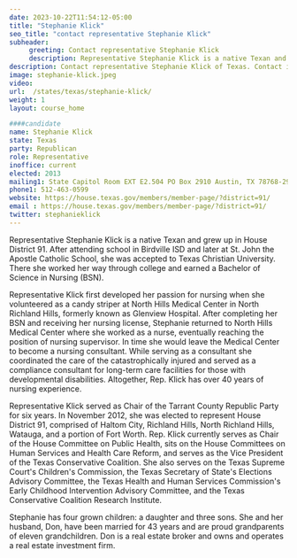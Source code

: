 ```yaml
---
date: 2023-10-22T11:54:12-05:00
title: "Stephanie Klick"
seo_title: "contact representative Stephanie Klick"
subheader:
     greeting: Contact representative Stephanie Klick
     description: Representative Stephanie Klick is a native Texan and grew up in House District 91. After attending school in Birdville ISD and later at St. John the Apostle Catholic School, she was accepted to Texas Christian University. There she worked her way through college and earned a Bachelor of Science in Nursing (BSN).
description: Contact representative Stephanie Klick of Texas. Contact information for Stephanie Klick includes email address, phone number, and mailing address.
image: stephanie-klick.jpeg
video:
url:  /states/texas/stephanie-klick/
weight: 1
layout: course_home

####candidate
name: Stephanie Klick
state: Texas
party: Republican
role: Representative
inoffice: current
elected: 2013
mailing1: State Capitol Room EXT E2.504 PO Box 2910 Austin, TX 78768-2910
phone1: 512-463-0599
website: https://house.texas.gov/members/member-page/?district=91/
email : https://house.texas.gov/members/member-page/?district=91/
twitter: stephanieklick
---
```


Representative Stephanie Klick is a native Texan and grew up in House District 91. After attending school in Birdville ISD and later at St. John the Apostle Catholic School, she was accepted to Texas Christian University. There she worked her way through college and earned a Bachelor of Science in Nursing (BSN).

Representative Klick first developed her passion for nursing when she volunteered as a candy striper at North Hills Medical Center in North Richland Hills, formerly known as Glenview Hospital. After completing her BSN and receiving her nursing license, Stephanie returned to North Hills Medical Center where she worked as a nurse, eventually reaching the position of nursing supervisor. In time she would leave the Medical Center to become a nursing consultant. While serving as a consultant she coordinated the care of the catastrophically injured and served as a compliance consultant for long-term care facilities for those with developmental disabilities. Altogether, Rep. Klick has over 40 years of nursing experience.

Representative Klick served as Chair of the Tarrant County Republic Party for six years. In November 2012, she was elected to represent House District 91, comprised of Haltom City, Richland Hills, North Richland Hills, Watauga, and a portion of Fort Worth. Rep. Klick currently serves as Chair of the House Committee on Public Health, sits on the House Committees on Human Services and Health Care Reform, and serves as the Vice President of the Texas Conservative Coalition. She also serves on the Texas Supreme Court's Children's Commission, the Texas Secretary of State's Elections Advisory Committee, the Texas Health and Human Services Commission's Early Childhood Intervention Advisory Committee, and the Texas Conservative Coalition Research Institute.

Stephanie has four grown children: a daughter and three sons. She and her husband, Don, have been married for 43 years and are proud grandparents of eleven grandchildren. Don is a real estate broker and owns and operates a real estate investment firm.
